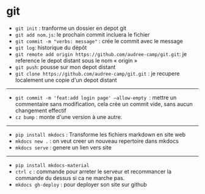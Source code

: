# git

- `git init` : tranforme un dossier en depot git
- `git add nom.js`: le prochain commit incluera le fichier
- `git commit -m "verbs: message"` : crée le commit avec le message
- `git log`: historique du dépôt
- `git remote add origin https://github.com/audree-camp/git.git`: je reference le depot distant sous le nom « origin »
- `git push`: pousse sur mon depot distant
- `git clone https://github.com/audree-camp/git.git` : je recupere localement une copie d'un depot distant

---

- `git commit -m 'feat:add login page' —allow-empty `: mettre un commentaire sans modification, cela crée un commit vide, sans aucun changement effectif
- `cz bump` : monte d'une version à une autre.

---

- `pip install mkdocs` : Transforme les fichiers markdown en site web
- `mkdocs new .` : on veut creer un nouveau repertoire dans mkdocs
- `mkdocs serve` : genere un lien vers site

---

- `pip install mkdocs-material`
- `ctrl c` : commande pour arreter le serveur
  et recommancer la commande du dessus si ca ne marche pas.
- `mkdocs gh-deploy` : pour deployer son site sur github
